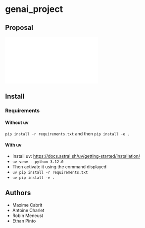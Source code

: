 # genai_project


## Proposal

![Proposal](proposal.md)

## Install

### Requirements

#### Without uv

`pip install -r requirements.txt` and then `pip install -e .`

#### With uv

- Install uv: https://docs.astral.sh/uv/getting-started/installation/
- `uv venv --python 3.12.0`
- Then activate it using the command displayed
- `uv pip install -r requirements.txt`
- `uv pip install -e .`

## Authors

- Maxime Cabrit
- Antoine Charlet
- Robin Meneust
- Ethan Pinto